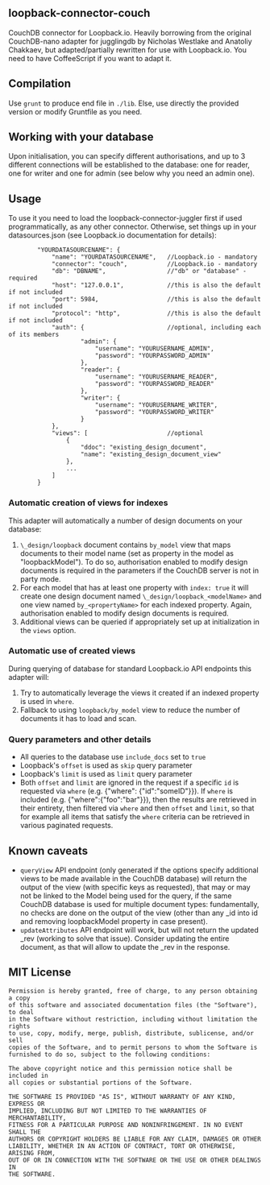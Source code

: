 ## loopback-connector-couch

CouchDB connector for Loopback.io. 
Heavily borrowing from the original CouchDB-nano adapter for jugglingdb by Nicholas Westlake and Anatoliy Chakkaev, but adapted/partially rewritten for use with Loopback.io.
You need to have CoffeeScript if you want to adapt it. 

## Compilation
Use `grunt` to produce end file in `./lib`. Else, use directly the provided version or modify Gruntfile as you need.

## Working with your database
Upon initialisation, you can specify different authorisations, and up to 3 different connections will be established to the database: one for reader, one for writer and one for admin (see below why you need an admin one).

## Usage

To use it you need to load the loopback-connector-juggler first if used programmatically, as any other connector.
Otherwise, set things up in your datasources.json (see Loopback.io documentation for details):

```   	
		"YOURDATASOURCENAME": {
			"name": "YOURDATASOURCENAME",	//Loopback.io - mandatory
			"connector": "couch",			//Loopback.io - mandatory
			"db": "DBNAME",					//"db" or "database" - required
			"host": "127.0.0.1",			//this is also the default if not included
			"port": 5984,					//this is also the default if not included
			"protocol": "http",				//this is also the default if not included
			"auth": {						//optional, including each of its members
					"admin": {
						"username": "YOURUSERNAME_ADMIN",
						"password": "YOURPASSWORD_ADMIN"
					},
					"reader": {
						"username": "YOURUSERNAME_READER",
						"password": "YOURPASSWORD_READER"
					},
					"writer": {
						"username": "YOURUSERNAME_WRITER",
						"password": "YOURPASSWORD_WRITER"
					}
			},
			"views": [						//optional
				{
					"ddoc": "existing_design_document",
					"name": "existing_design_document_view"
				},
				...
			]
		}
```
    
### Automatic creation of views for indexes

This adapter will automatically a number of design documents on your database:
 1. `\_design/loopback` document contains `by_model` view that maps documents to their model name (set as property in the model as "loopbackModel"). To do so, authorisation enabled to modify design documents is required in the parameters if the CouchDB server is not in party mode.
 2. For each model that has at least one property with `index: true` it will create one design document named `\_design/loopback_<modelName>` and one view named `by_<propertyName>` for each indexed property. Again, authorisation enabled to modify design documents is required.
 3. Additional views can be queried if appropriately set up at initialization in the `views` option. 

### Automatic use of created views

During querying of database for standard Loopback.io API endpoints this adapter will:
 1. Try to automatically leverage the views it created if an indexed property is used in `where`.
 2. Fallback to using `loopback/by_model` view to reduce the number of documents it has to load and scan.

### Query parameters and other details

- All queries to the database use `include_docs` set to `true`
- Loopback's `offset` is used as `skip` query parameter 
- Loopback's `limit` is used as `limit` query parameter
- Both `offset` and `limit` are ignored in the request if a specific `id` is requested via `where` (e.g. {"where": {"id":"someID"}}). If `where` is included (e.g. {"where":{"foo":"bar"}}), then the results are retrieved in their entirety, then filtered via `where` and then `offset` and `limit`, so that for example all items that satisfy the `where` criteria can be retrieved in various paginated requests.

## Known caveats

- `queryView` API endpoint (only generated if the options specify additional views to be made available in the CouchDB database) will return the output of the view (with specific keys as requested), that may or may not be linked to the Model being used for the query, if the same CouchDB database is used for multiple document types: fundamentally, no checks are done on the output of the view (other than any _id into id and removing loopbackModel property in case present).
- `updateAttributes` API endpoint will work, but will not return the updated _rev (working to solve that issue). Consider updating the entire document, as that will allow to update the _rev in the response.  

## MIT License

    Permission is hereby granted, free of charge, to any person obtaining a copy
    of this software and associated documentation files (the "Software"), to deal
    in the Software without restriction, including without limitation the rights
    to use, copy, modify, merge, publish, distribute, sublicense, and/or sell
    copies of the Software, and to permit persons to whom the Software is
    furnished to do so, subject to the following conditions:

    The above copyright notice and this permission notice shall be included in
    all copies or substantial portions of the Software.

    THE SOFTWARE IS PROVIDED "AS IS", WITHOUT WARRANTY OF ANY KIND, EXPRESS OR
    IMPLIED, INCLUDING BUT NOT LIMITED TO THE WARRANTIES OF MERCHANTABILITY,
    FITNESS FOR A PARTICULAR PURPOSE AND NONINFRINGEMENT. IN NO EVENT SHALL THE
    AUTHORS OR COPYRIGHT HOLDERS BE LIABLE FOR ANY CLAIM, DAMAGES OR OTHER
    LIABILITY, WHETHER IN AN ACTION OF CONTRACT, TORT OR OTHERWISE, ARISING FROM,
    OUT OF OR IN CONNECTION WITH THE SOFTWARE OR THE USE OR OTHER DEALINGS IN
    THE SOFTWARE.

